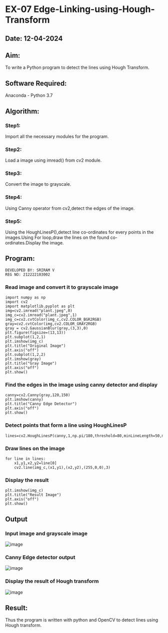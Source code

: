# EX-07 Edge-Linking-using-Hough-Transform
## Date: 12-04-2024
## Aim:
To write a Python program to detect the lines using Hough Transform.

## Software Required:
Anaconda - Python 3.7

## Algorithm:
### Step1:

Import all the necessary modules for the program.
### Step2:

Load a image using imread() from cv2 module.
### Step3:

Convert the image to grayscale.
### Step4:

Using Canny operator from cv2,detect the edges of the image.
### Step5:

Using the HoughLinesP(),detect line co-ordinates for every points in the images.Using For loop,draw the lines on the found co-ordinates.Display the image.
## Program:
```
DEVELOPED BY: SRIRAM V
REG NO: 212222103002
```
### Read image and convert it to grayscale image
```
import numpy as np
import cv2
import matplotlib.pyplot as plt
img=cv2.imread("plant.jpeg",0)
img_c=cv2.imread("plant.jpeg",1)
img_c=cv2.cvtColor(img_c,cv2.COLOR_BGR2RGB)
gray=cv2.cvtColor(img,cv2.COLOR_GRAY2RGB)
gray = cv2.GaussianBlur(gray,(3,3),0)
plt.figure(figsize=(13,13))
plt.subplot(1,2,1)
plt.imshow(img_c)
plt.title("Original Image")
plt.axis("off")
plt.subplot(1,2,2)
plt.imshow(gray)
plt.title("Gray Image")
plt.axis("off")
plt.show()
```
### Find the edges in the image using canny detector and display
```
canny=cv2.Canny(gray,120,150)
plt.imshow(canny)
plt.title("Canny Edge Detector")
plt.axis("off")
plt.show()
```
### Detect points that form a line using HoughLinesP
```
lines=cv2.HoughLinesP(canny,1,np.pi/180,threshold=80,minLineLength=50,maxLineGap=250)
```
### Draw lines on the image
```
for line in lines:
    x1,y1,x2,y2=line[0]
    cv2.line(img_c,(x1,y1),(x2,y2),(255,0,0),3)
```
### Display the result
```
plt.imshow(img_c)
plt.title("Result Image")
plt.axis("off")
plt.show()
```
## Output

### Input image and grayscale image

![image](https://github.com/Darkwebnew/Edge-Linking-using-Hough-Transformm/assets/143114486/0a871ff6-6590-44f9-9294-baa99d15f774)

### Canny Edge detector output

![image](https://github.com/Darkwebnew/Edge-Linking-using-Hough-Transformm/assets/143114486/49773aea-d37c-430d-8a86-795014e1282e)

### Display the result of Hough transform

![image](https://github.com/Darkwebnew/Edge-Linking-using-Hough-Transformm/assets/143114486/841403d8-37bb-4859-8866-da77122d6c6d)

## Result:
Thus the program is written with python and OpenCV to detect lines using Hough transform.
